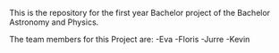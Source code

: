 This is the repository for the first year Bachelor project of the Bachelor Astronomy and Physics.

The team members for this Project are:
-Eva
-Floris
-Jurre
-Kevin
